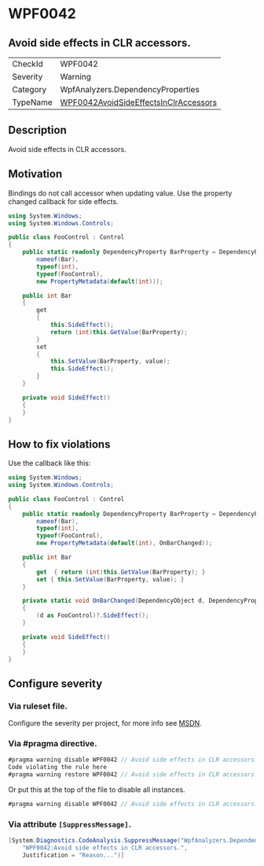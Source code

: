 # WPF0042
## Avoid side effects in CLR accessors.

<!-- start generated table -->
<table>
<tr>
  <td>CheckId</td>
  <td>WPF0042</td>
</tr>
<tr>
  <td>Severity</td>
  <td>Warning</td>
</tr>
<tr>
  <td>Category</td>
  <td>WpfAnalyzers.DependencyProperties</td>
</tr>
<tr>
  <td>TypeName</td>
  <td><a href="https://github.com/DotNetAnalyzers/WpfAnalyzers/blob/master/WpfAnalyzers.Analyzers/DependencyProperties/WPF0042AvoidSideEffectsInClrAccessors.cs">WPF0042AvoidSideEffectsInClrAccessors</a></td>
</tr>
</table>
<!-- end generated table -->

## Description

Avoid side effects in CLR accessors.

## Motivation

Bindings do not call accessor when updating value. Use the property changed callback for side effects.

```c#
using System.Windows;
using System.Windows.Controls;

public class FooControl : Control
{
    public static readonly DependencyProperty BarProperty = DependencyProperty.Register(
        nameof(Bar),
        typeof(int),
        typeof(FooControl),
        new PropertyMetadata(default(int)));

    public int Bar
    {
        get
        {
            this.SideEffect();
            return (int)this.GetValue(BarProperty);
        }
        set
        {
            this.SetValue(BarProperty, value);
            this.SideEffect();
        }
    }

    private void SideEffect()
    {
    }
}
```

## How to fix violations

Use the callback like this:

```c#
using System.Windows;
using System.Windows.Controls;

public class FooControl : Control
{
    public static readonly DependencyProperty BarProperty = DependencyProperty.Register(
        nameof(Bar),
        typeof(int),
        typeof(FooControl),
        new PropertyMetadata(default(int), OnBarChanged));

    public int Bar
    {
        get  { return (int)this.GetValue(BarProperty); }
        set { this.SetValue(BarProperty, value); }
    }

    private static void OnBarChanged(DependencyObject d, DependencyPropertyChangedEventArgs e)
    {
	    (d as FooControl)?.SideEffect();
    }

	private void SideEffect()
    {
    }
}
```

<!-- start generated config severity -->
## Configure severity

### Via ruleset file.

Configure the severity per project, for more info see [MSDN](https://msdn.microsoft.com/en-us/library/dd264949.aspx).

### Via #pragma directive.
```C#
#pragma warning disable WPF0042 // Avoid side effects in CLR accessors.
Code violating the rule here
#pragma warning restore WPF0042 // Avoid side effects in CLR accessors.
```

Or put this at the top of the file to disable all instances.
```C#
#pragma warning disable WPF0042 // Avoid side effects in CLR accessors.
```

### Via attribute `[SuppressMessage]`.

```C#
[System.Diagnostics.CodeAnalysis.SuppressMessage("WpfAnalyzers.DependencyProperties", 
    "WPF0042:Avoid side effects in CLR accessors.", 
    Justification = "Reason...")]
```
<!-- end generated config severity -->